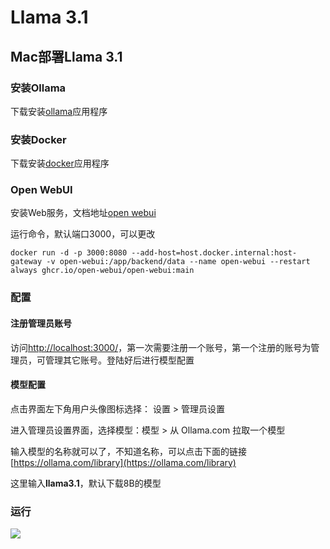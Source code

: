 # Llama 3.1

## Mac部署Llama 3.1

### 安装Ollama

下载安装[ollama](https://ollama.com/)应用程序

### 安装Docker

下载安装[docker](https://www.docker.com/)应用程序

### Open WebUI

安装Web服务，文档地址[open webui](https://docs.openwebui.com/)

运行命令，默认端口3000，可以更改

```shell
docker run -d -p 3000:8080 --add-host=host.docker.internal:host-gateway -v open-webui:/app/backend/data --name open-webui --restart always ghcr.io/open-webui/open-webui:main
```

### 配置

#### 注册管理员账号

访问[http://localhost:3000/](http://localhost:3000/)，第一次需要注册一个账号，第一个注册的账号为管理员，可管理其它账号。登陆好后进行模型配置

#### 模型配置

点击界面左下角用户头像图标选择： 设置 > 管理员设置

进入管理员设置界面，选择模型：模型 > 从 Ollama.com 拉取一个模型

输入模型的名称就可以了，不知道名称，可以点击下面的链接[https://ollama.com/library](https://ollama.com/library)

这里输入**llama3.1**，默认下载8B的模型

### 运行

![](ollama-webui.png)




